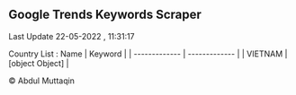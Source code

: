 

## Google Trends Keywords Scraper 
 
Last Update 22-05-2022 , 11:31:17

Country List :
 Name  | Keyword |
| ------------- | ------------- |
| VIETNAM | [object Object] |



© Abdul Muttaqin 

